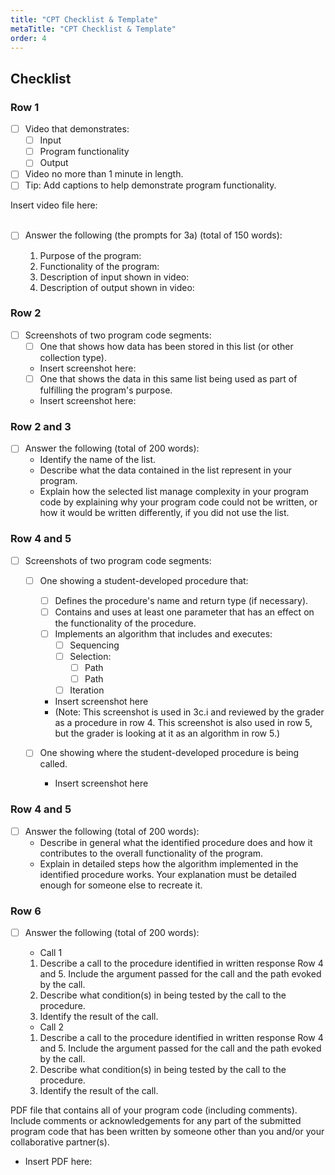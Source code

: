 ```yaml
---
title: "CPT Checklist & Template"
metaTitle: "CPT Checklist & Template"
order: 4
---
```


## Checklist

### Row 1

- [ ] Video that demonstrates:
    - [ ] Input<br/>
    - [ ] Program functionality
    - [ ] Output
- [ ] Video no more than 1 minute in length.
- [ ] Tip: Add captions to help demonstrate program functionality.

Insert video file here:
<br/><br/>

- [ ] Answer the following (the prompts for 3a) (total of 150 words):

    1. Purpose of the program:
    2. Functionality of the program:
    3. Description of input shown in video:
    4. Description of output shown in video:

### Row 2

- [ ] Screenshots of two program code segments:
    - [ ] One that shows how data has been stored in this list (or other collection type).
    - Insert screenshot here:<br/>
    - [ ] One that shows the data in this same list being used as part of fulfilling the program's purpose.<br/>
    - Insert screenshot here:

### Row 2 and 3

- [ ] Answer the following (total of 200 words):
    - Identify the name of the list.
    - Describe what the data contained in the list represent in your program.
    - Explain how the selected list manage complexity in your program code by explaining why your program code could not be written, or how it would be written differently, if you did not use the list.

### Row 4 and 5

- [ ] Screenshots of two program code segments:
    - [ ] One showing a student-developed procedure that:
        - [ ] Defines the procedure's name and return type (if necessary).
        - [ ] Contains and uses at least one parameter that has an effect on the functionality of the procedure.
        - [ ] Implements an algorithm that includes and executes:
            - [ ] Sequencing
            - [ ] Selection:
                - [ ] Path
                - [ ] Path
            - [ ] Iteration
        - Insert screenshot here
        - (Note: This screenshot is used in 3c.i and reviewed by the grader as a procedure in row 4. This screenshot is also used in row 5, but the grader is looking at it as an algorithm in row 5.)

    - [ ] One showing where the student-developed procedure is being called.
        - Insert screenshot here

### Row 4 and 5 

- [ ] Answer the following (total of 200 words):
    - Describe in general what the identified procedure does and how it contributes to the overall functionality of the program. 
    - Explain in detailed steps how the algorithm implemented in the identified procedure works. Your explanation must be detailed enough for someone else to recreate it. 

### Row 6 

- [ ] Answer the following (total of 200 words):
    - Call 1
    1. Describe a call to the procedure identified in written response Row 4 and 5. Include the argument passed for the call and the path evoked by the call.
    2. Describe what condition(s) in being tested by the call to the procedure.
    3. Identify the result of the call.
 
    - Call 2 

    1. Describe a call to the procedure identified in written response Row 4 and 5. Include the argument passed for the call and the path evoked by the call.
    2. Describe what condition(s) in being tested by the call to the procedure.
    3. Identify the result of the call.

PDF file that contains all of your program code (including comments). Include comments or acknowledgements for any part of the submitted program code that has been written by someone other than you and/or your collaborative partner(s).

- Insert PDF here:

 

